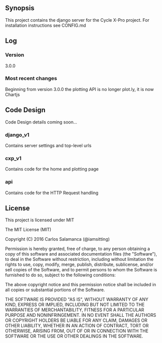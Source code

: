 ## Synopsis

This project contains the django server for the Cycle X-Pro project. For installation instructions see CONFIG.md

## Log

### Version

3.0.0

### Most recent changes

Beginning from version 3.0.0 the plotting API is no longer plot.ly, it is now Chartjs

## Code Design

Code Design details coming soon...

### django_v1

Contains server settings and top-level urls

### cxp_v1

Contains code for the home and plotting  page

### api

Contains code for the HTTP Request handling 

## License

This project is licensed under MIT

The MIT License (MIT)

Copyright (C) 2016 Carlos Salamanca (@iamsitting)

Permission is hereby granted, free of charge, to any person obtaining a copy of this software and associated documentation files (the "Software"), to deal in the Software without restriction, including without limitation the rights to use, copy, modify, merge, publish, distribute, sublicense, and/or sell copies of the Software, and to permit persons to whom the Software is furnished to do so, subject to the following conditions:

The above copyright notice and this permission notice shall be included in all copies or substantial portions of the Software.

THE SOFTWARE IS PROVIDED "AS IS", WITHOUT WARRANTY OF ANY KIND, EXPRESS OR IMPLIED, INCLUDING BUT NOT LIMITED TO THE WARRANTIES OF MERCHANTABILITY, FITNESS FOR A PARTICULAR PURPOSE AND NONINFRINGEMENT. IN NO EVENT SHALL THE AUTHORS OR COPYRIGHT HOLDERS BE LIABLE FOR ANY CLAIM, DAMAGES OR OTHER LIABILITY, WHETHER IN AN ACTION OF CONTRACT, TORT OR OTHERWISE, ARISING FROM, OUT OF OR IN CONNECTION WITH THE SOFTWARE OR THE USE OR OTHER DEALINGS IN THE SOFTWARE.

